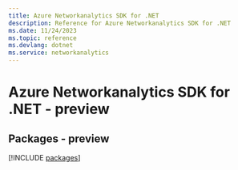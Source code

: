 ```yaml
---
title: Azure Networkanalytics SDK for .NET
description: Reference for Azure Networkanalytics SDK for .NET
ms.date: 11/24/2023
ms.topic: reference
ms.devlang: dotnet
ms.service: networkanalytics
---
```

# Azure Networkanalytics SDK for .NET - preview
## Packages - preview
[!INCLUDE [packages](networkanalytics-index.md)]